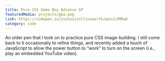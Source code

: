 ```yaml
---
title: Pure CSS Game Boy Advance SP
featuredMedia: projects/gba.png
link: https://codepen.io/joshuajcollinsworth/pen/LVMRwQ
category: code
---
```


An older pen that I took on to practice pure CSS image-building. I still come back to it occasionally to refine things, and recently added a touch of JavaScript to allow the power button to “work” to turn on the screen (i.e., play an embedded YouTube video).
